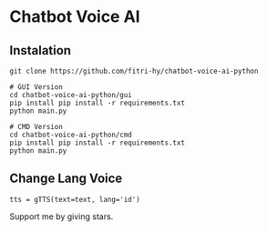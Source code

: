 # Chatbot Voice AI

## Instalation
```
git clone https://github.com/fitri-hy/chatbot-voice-ai-python

# GUI Version
cd chatbot-voice-ai-python/gui
pip install pip install -r requirements.txt
python main.py

# CMD Version
cd chatbot-voice-ai-python/cmd
pip install pip install -r requirements.txt
python main.py
```

## Change Lang Voice
```
tts = gTTS(text=text, lang='id')
```

Support me by giving stars.